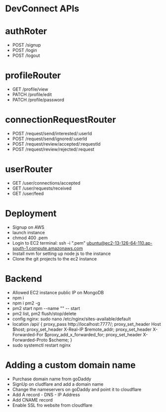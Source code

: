 # DevConnect APIs

# authRoter

- POST /signup
- POST /login
- POST /logout

# profileRouter

- GET /profile/view
- PATCH /profile/edit
- PATCH /profile/password

# connectionRequestRouter

- POST /request/send/interested/:userId
- POST /request/send/ignored/:userId
- POST /request/review/accepted/:requestId
- POST /request/review/rejected/:request

# userRouter

- GET /user/connections/accepted
- GET /user/requests/received
- GET /user/feed

# Deployment

- Signup on AWS
- launch instance
- chmod 400 <secret>.pem
- Login to EC2 terminal: ssh -i "<secret>.pem" ubuntu@ec2-13-126-64-110.ap-south-1.compute.amazonaws.com
- Install nvm for setting up node js to the instance
- Clone the git projects to the ec2 instance

# Backend

- Allowed EC2 instance public IP on MongoDB
- npm i
- npm i pm2 -g
- pm2 start npm --name "<name>" -- start
- pm2 list, pm2 flush/stop/delete <name>
- config nginx: sudo nano /etc/nginx/sites-available/default
- location /api/ {
  proxy_pass http://localhost:7777/;
  proxy_set_header Host $host;
  proxy_set_header X-Real-IP $remote_addr;
  proxy_set_header X-Forwarded-For $proxy_add_x_forwarded_for;
  proxy_set_header X-Forwarded-Proto $scheme;
  }
- sudo systemctl restart nginx

# Adding a custom domain name

- Purchase domain name from goDaddy
- SignUp on cludflare and add a domain name
- Change the nameservers on goDaddy and point it to cloudflare
- Add A record - DNS - IP Address
- Add CNAME record
- Enable SSL fro website from cloudflare
